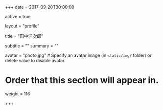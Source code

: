 +++
date = 2017-09-20T00:00:00

active = true

layout = "profile"

title = "田中洋次郎"

subtitle = ""
summary = ""

avatar = "photo.jpg"  # Specify an avatar image (in `static/img/` folder) or delete value to disable avatar.

# Order that this section will appear in.
weight = 116

+++
